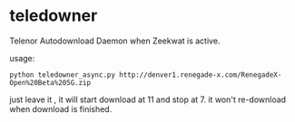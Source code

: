 # teledowner
Telenor Autodownload Daemon when Zeekwat is active.

usage:

```python teledowner_async.py http://denver1.renegade-x.com/RenegadeX-Open%20Beta%205G.zip```

just leave it , it will start download at 11 and stop at 7.
it won't re-download when download is finished.
